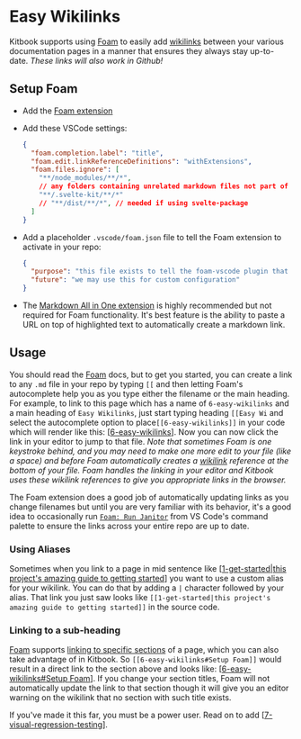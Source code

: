 # Easy Wikilinks

Kitbook supports using [Foam](https://foambubble.github.io/foam/) to easily add [wikilinks](https://foambubble.github.io/foam/user/features/wikilinks) between your various documentation pages in a manner that ensures they always stay up-to-date. *These links will also work in Github!*

## Setup Foam

- Add the [Foam extension](https://marketplace.visualstudio.com/items?itemName=foam.foam-vscode)
- Add these VSCode settings:
  ```json title=".vscode/settings.json"
  {
    "foam.completion.label": "title",
    "foam.edit.linkReferenceDefinitions": "withExtensions",
    "foam.files.ignore": [
      "**/node_modules/**/*",
      // any folders containing unrelated markdown files not part of your Kitbook can be added here to avoid autocompletion noise
      "**/.svelte-kit/**/*"
      // "**/dist/**/*", // needed if using svelte-package
    ]
  }
  ```

- Add a placeholder `.vscode/foam.json` file to tell the Foam extension to activate in your repo:
  ```json title=".vscode/foam.json"
  {
    "purpose": "this file exists to tell the foam-vscode plugin that it's currently in a foam workspace",
    "future": "we may use this for custom configuration"
  }
  ```

- The [Markdown All in One extension](https://marketplace.visualstudio.com/items?itemName=yzhang.markdown-all-in-one) is highly recommended but not required for Foam functionality. It's best feature is the ability to paste a URL on top of highlighted text to automatically create a markdown link.

## Usage

You should read the [Foam](https://foambubble.github.io/foam/) docs, but to get you started, you can create a link to any `.md` file in your repo by typing `[[` and then letting Foam's autocomplete help you as you type either the filename or the main heading. For example, to link to this page which has a name of `6-easy-wikilinks` and a main heading of `Easy Wikilinks`, just start typing heading `[[Easy Wi` and select the autocomplete option to place`[[6-easy-wikilinks]]` in your code which will render like this: [[6-easy-wikilinks]]. Now you can now click the link in your editor to jump to that file. *Note that sometimes Foam is one keystroke behind, and you may need to make one more edit to your file (like a space) and before Foam automatically creates a [wikilink](https://foambubble.github.io/foam/user/features/wikilinks) reference at the bottom of your file. Foam handles the linking in your editor and Kitbook uses these wikilink references to give you  appropriate links in the browser.*

The Foam extension does a good job of automatically updating links as you change filenames but until you are very familiar with its behavior, it's a good idea to occasionally run [`Foam: Run Janitor`](https://foambubble.github.io/foam/user/tools/workspace-janitor) from VS Code's command palette to ensure the links across your entire repo are up to date.

### Using Aliases
Sometimes when you link to a page in mid sentence like [[1-get-started|this project's amazing guide to getting started]] you want to use a custom alias for your wikilink. You can do that by adding a `|` character followed by your alias. That link you just saw looks like `[[1-get-started|this project's amazing guide to getting started]]` in the source code.

### Linking to a sub-heading

[Foam](https://foambubble.github.io/foam/) supports [linking to specific sections](https://foambubble.github.io/foam/user/features/wikilinks#support-for-sections) of a page, which you can also take advantage of in Kitbook. So `[[6-easy-wikilinks#Setup Foam]]` would result in a direct link to the section above and looks like: [[6-easy-wikilinks#Setup Foam]]. If you change your section titles, Foam will not automatically update the link to that section though it will give you an editor warning on the wikilink that no section with such title exists.

If you've made it this far, you must be a power user. Read on to add [[7-visual-regression-testing]].


[//begin]: # "Autogenerated link references for markdown compatibility"
[6-easy-wikilinks]: 6-easy-wikilinks.md "Easy Wikilinks"
[1-get-started|this project's amazing guide to getting started]: 1-get-started.md "Get Started"
[6-easy-wikilinks#Setup Foam]: 6-easy-wikilinks.md "Easy Wikilinks"
[7-visual-regression-testing]: 7-visual-regression-testing.md "Visual Regression Testing"
[//end]: # "Autogenerated link references"